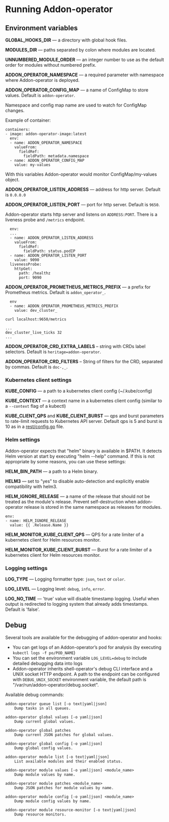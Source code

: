 # Running Addon-operator

## Environment variables

**GLOBAL_HOOKS_DIR** — a directory with global hook files.

**MODULES_DIR** — paths separated by colon where modules are located.

**UNNUMBERED_MODULE_ORDER** — an integer number to use as the default order for modules without numbered prefix.

**ADDON_OPERATOR_NAMESPACE** — a required parameter with namespace where Addon-operator is deployed.

**ADDON_OPERATOR_CONFIG_MAP** — a name of ConfigMap to store values. Default is `addon-operator`.

Namespace and config map name are used to watch for ConfigMap changes. 

Example of container:

```
containers:
- image: addon-operator-image:latest
  env:
  - name: ADDON_OPERATOR_NAMESPACE
    valueFrom:
      fieldRef:
        fieldPath: metadata.namespace
  - name: ADDON_OPERATOR_CONFIG_MAP
    value: my-values   
```

With this variables Addon-operator would monitor ConfigMap/my-values object. 

**ADDON_OPERATOR_LISTEN_ADDRESS** — address for http server. Default is `0.0.0.0`

**ADDON_OPERATOR_LISTEN_PORT** — port for http server. Default is `9650`.

Addon-operator starts http server and listens on `ADDRESS:PORT`. There is a liveness probe and `/metrics` endpoint.

```
  env:
  ...
  - name: ADDON_OPERATOR_LISTEN_ADDRESS
    valueFrom:
      fieldRef:
        fieldPath: status.podIP
  - name: ADDON_OPERATOR_LISTEN_PORT
    value: 9090
  livenessProbe:
    httpGet:
      path: /healthz
      port: 9090      
``` 

**ADDON_OPERATOR_PROMETHEUS_METRICS_PREFIX** — a prefix for Prometheus metrics. Default is `addon_operator_`.

```
  env
  - name: ADDON_OPERATOR_PROMETHEUS_METRICS_PREFIX
    value: dev_cluster_  
```

```
curl localhost:9650/metrics

...
dev_cluster_live_ticks 32
...
```

**ADDON_OPERATOR_CRD_EXTRA_LABELS** – string with CRDs label selectors. Default is `heritage=addon-operator`.

**ADDON_OPERATOR_CRD_FILTERS** – String of filters for the CRD, separated by commas. Default is `doc-,_`.

### Kubernetes client settings

**KUBE_CONFIG** — a path to a kubernetes client config (~/.kube/config)

**KUBE_CONTEXT** — a context name in a kubernetes client config (similar to a `--context` flag of a kubectl)

**KUBE_CLIENT_QPS** and **KUBE_CLIENT_BURST** — qps and burst parameters to rate-limit requests to Kubernetes API server. Default qps is 5 and burst is 10 as in a [rest/config.go][config.go] file.

### Helm settings

Addon-operator expects that "helm" binary is available in $PATH. It detects Helm version at start by executing "helm --help" command. If this is not appropriate by some reasons, you can use these settings:

**HELM_BIN_PATH** — a path to a Helm binary.

**HELM3** — set to "yes" to disable auto-detection and explicitly enable compatibility with helm3.

**HELM_IGNORE_RELEASE** — a name of the release that should not be treated as the module's release. Prevent self-destruction when addon-operator release is stored in the same namespace as releases for modules.

```
env:
- name: HELM_IGNORE_RELEASE
  value: {{ .Release.Name }}
```

**HELM_MONITOR_KUBE_CLIENT_QPS** — QPS for a rate limiter of a kubernetes client for Helm resources monitor.

**HELM_MONITOR_KUBE_CLIENT_BURST** — Burst for a rate limiter of a kubernetes client for Helm resources monitor.

### Logging settings

**LOG_TYPE** — Logging formatter type: `json`, `text` or `color`.

**LOG_LEVEL** — Logging level: `debug`, `info`, `error`.

**LOG_NO_TIME** — 'true' value will disable timestamp logging. Useful when output is redirected to logging system that already adds timestamps. Default is 'false'.

## Debug

Several tools are available for the debugging of addon-operator and hooks:

- You can get logs of an Addon-operator’s pod for analysis (by executing `kubectl logs -f po/POD_NAME`)
- You can set the environment variable `LOG_LEVEL=debug` to include detailed debugging data into logs
- Addon-operator inherits shell-operator's debug CLI interface and a UNIX socket HTTP endpoint. A path to the endpoint can be configured with `DEBUG_UNIX_SOCKET` environment variable, the default path is 	"/var/run/addon-operator/debug.socket".

Available debug commands:

```
addon-operator queue list [-o text|yaml|json]
    Dump tasks in all queues.

addon-operator global values [-o yaml|json]
    Dump current global values.

addon-operator global patches
    Dump current JSON patches for global values.

addon-operator global config [-o yaml|json]
    Dump global config values.

addon-operator module list [-o text|yaml|json]
    List available modules and their enabled status.

addon-operator module values [-o yaml|json] <module_name>
    Dump module values by name.

addon-operator module patches <module_name>
    Dump JSON patches for module values by name.

addon-operator module config [-o yaml|json] <module_name>
    Dump module config values by name.

addon-operator module resource-monitor [-o text|yaml|json]
    Dump resource monitors.
```

[config.go]: https://github.com/kubernetes/client-go/blob/v0.17.0/rest/config.go#L44

